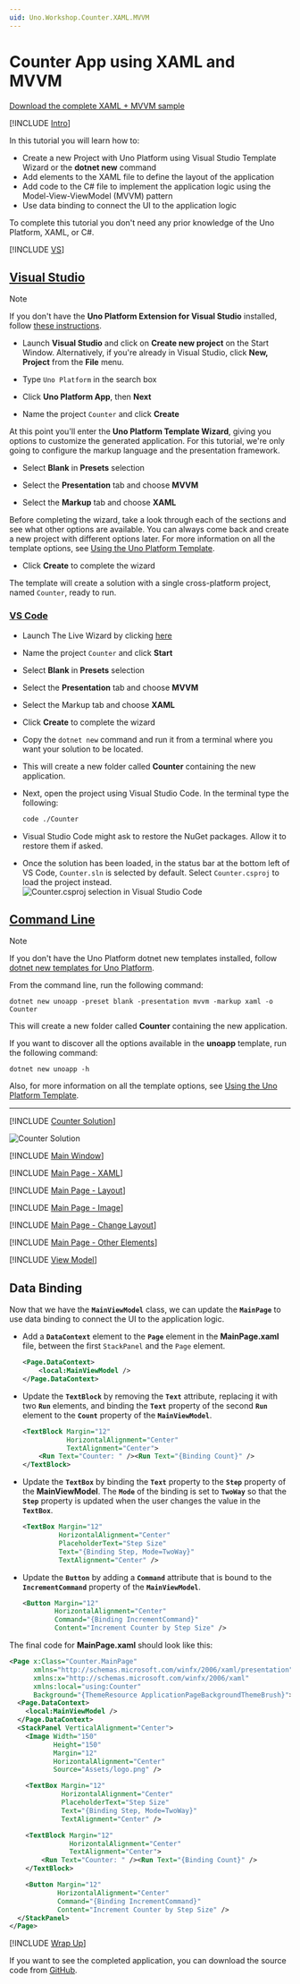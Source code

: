 ```yaml
---
uid: Uno.Workshop.Counter.XAML.MVVM
---
```


# Counter App using XAML and MVVM

[Download the complete XAML + MVVM sample](https://github.com/unoplatform/Uno.Samples/tree/master/reference/Counter/XAML-MVVM)  

[!INCLUDE [Intro](includes/include-intro.md)]

In this tutorial you will learn how to:

- Create a new Project with Uno Platform using Visual Studio Template Wizard or the **dotnet new** command
- Add elements to the XAML file to define the layout of the application
- Add code to the C# file to implement the application logic using the Model-View-ViewModel (MVVM) pattern
- Use data binding to connect the UI to the application logic

To complete this tutorial you don't need any prior knowledge of the Uno Platform, XAML, or C#.

[!INCLUDE [VS](includes/include-create.md)]

## [Visual Studio](#tab/vs)

> [!NOTE]
> If you don't have the **Uno Platform Extension for Visual Studio** installed, follow [these instructions](xref:Uno.GetStarted.vs2022).

- Launch **Visual Studio** and click on **Create new project** on the Start Window. Alternatively, if you're already in Visual Studio, click **New, Project** from the **File** menu.

- Type `Uno Platform` in the search box

- Click **Uno Platform App**, then **Next**

- Name the project `Counter` and click **Create**

At this point you'll enter the **Uno Platform Template Wizard**, giving you options to customize the generated application. For this tutorial, we're only going to configure the markup language and the presentation framework.

- Select **Blank** in **Presets** selection

- Select the **Presentation** tab and choose **MVVM**

- Select the **Markup** tab and choose **XAML**

Before completing the wizard, take a look through each of the sections and see what other options are available. You can always come back and create a new project with different options later. For more information on all the template options, see [Using the Uno Platform Template](xref:Uno.GettingStarted.UsingWizard).

- Click **Create** to complete the wizard

The template will create a solution with a single cross-platform project, named `Counter`, ready to run.

### [VS Code](#tab/vscode)

- Launch The Live Wizard by clicking [here](https://new.platform.uno/)
- Name the project `Counter` and click **Start**
- Select **Blank** in **Presets** selection
- Select the **Presentation** tab and choose **MVVM**
- Select the Markup tab and choose **XAML**
- Click **Create** to complete the wizard
- Copy the `dotnet new` command and run it from a terminal where you want your solution to be located.
- This will create a new folder called **Counter** containing the new application.
- Next, open the project using Visual Studio Code. In the terminal type the following:

  ```bash
  code ./Counter
  ```

- Visual Studio Code might ask to restore the NuGet packages. Allow it to restore them if asked.
- Once the solution has been loaded, in the status bar at the bottom left of VS Code, `Counter.sln` is selected by default. Select `Counter.csproj` to load the project instead.
  ![Counter.csproj selection in Visual Studio Code](Assets/vscode-csproj-dotnet9.0.png)

## [Command Line](#tab/cli)

> [!NOTE]
> If you don't have the Uno Platform dotnet new templates installed, follow [dotnet new templates for Uno Platform](xref:Uno.GetStarted.dotnet-new).

From the command line, run the following command:

```dotnetcli
dotnet new unoapp -preset blank -presentation mvvm -markup xaml -o Counter
```

This will create a new folder called **Counter** containing the new application.

If you want to discover all the options available in the **unoapp** template, run the following command:

```dotnetcli
dotnet new unoapp -h
```

Also, for more information on all the template options, see [Using the Uno Platform Template](xref:Uno.GettingStarted.UsingWizard).

---

[!INCLUDE [Counter Solution](includes/include-solution.md)]

![Counter Solution](Assets/counter-solution-xaml.png)

[!INCLUDE [Main Window](includes/include-mainwindow.md)]

[!INCLUDE [Main Page - XAML](includes/include-mainpage-xaml.md)]

[!INCLUDE [Main Page - Layout](includes/include-mainpage-layout.md)]

[!INCLUDE [Main Page - Image](includes/include-image-xaml.md)]

[!INCLUDE [Main Page - Change Layout](includes/include-mainpage-change-layout.md)]

[!INCLUDE [Main Page - Other Elements](includes/include-elements-xaml.md)]

[!INCLUDE [View Model](includes/include-mvvm.md)]

## Data Binding

Now that we have the **`MainViewModel`** class, we can update the **`MainPage`** to use data binding to connect the UI to the application logic.

- Add a **`DataContext`** element to the **`Page`** element in the **MainPage.xaml** file, between the first `StackPanel` and the `Page` element.

    ```xml
    <Page.DataContext>
        <local:MainViewModel />
    </Page.DataContext>
    ```

- Update the **`TextBlock`** by removing the **`Text`** attribute, replacing it with two **`Run`** elements, and binding the **`Text`** property of the second **`Run`** element to the **`Count`** property of the **`MainViewModel`**.

    ```xml
    <TextBlock Margin="12"
               HorizontalAlignment="Center"
               TextAlignment="Center">
        <Run Text="Counter: " /><Run Text="{Binding Count}" />
    </TextBlock>
    ```

- Update the **`TextBox`** by binding the **`Text`** property to the **`Step`** property of the **MainViewModel**. The **`Mode`** of the binding is set to **`TwoWay`** so that the **`Step`** property is updated when the user changes the value in the **`TextBox`**.

    ```xml
    <TextBox Margin="12"
             HorizontalAlignment="Center"
             PlaceholderText="Step Size"
             Text="{Binding Step, Mode=TwoWay}"
             TextAlignment="Center" />
    ```

- Update the **`Button`** by adding a **`Command`** attribute that is bound to the **`IncrementCommand`** property of the **`MainViewModel`**.

    ```xml
    <Button Margin="12"
            HorizontalAlignment="Center"
            Command="{Binding IncrementCommand}"
            Content="Increment Counter by Step Size" />
    ```

The final code for **MainPage.xaml** should look like this:

```xml
<Page x:Class="Counter.MainPage"
      xmlns="http://schemas.microsoft.com/winfx/2006/xaml/presentation"
      xmlns:x="http://schemas.microsoft.com/winfx/2006/xaml"
      xmlns:local="using:Counter"
      Background="{ThemeResource ApplicationPageBackgroundThemeBrush}">
  <Page.DataContext>
    <local:MainViewModel />
  </Page.DataContext>
  <StackPanel VerticalAlignment="Center">
    <Image Width="150"
           Height="150"
           Margin="12"
           HorizontalAlignment="Center"
           Source="Assets/logo.png" />

    <TextBox Margin="12"
             HorizontalAlignment="Center"
             PlaceholderText="Step Size"
             Text="{Binding Step, Mode=TwoWay}"
             TextAlignment="Center" />

    <TextBlock Margin="12"
               HorizontalAlignment="Center"
               TextAlignment="Center">
        <Run Text="Counter: " /><Run Text="{Binding Count}" />
    </TextBlock>

    <Button Margin="12"
            HorizontalAlignment="Center"
            Command="{Binding IncrementCommand}"
            Content="Increment Counter by Step Size" />
  </StackPanel>
</Page>
```

[!INCLUDE [Wrap Up](includes/include-wrap.md)]

If you want to see the completed application, you can download the source code from [GitHub](https://github.com/unoplatform/Uno.Samples/tree/master/reference/Counter/XAML-MVVM).
